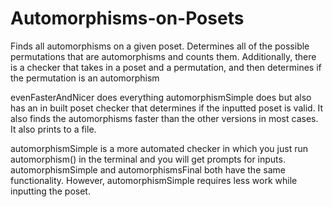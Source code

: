 # Automorphisms-on-Posets
Finds all automorphisms on a given poset. Determines all of the possible permutations that are automorphisms and counts them. 
Additionally, there is a checker that takes in a poset and a permutation, and then determines if the permutation is an automorphism

evenFasterAndNicer does everything automorphismSimple does but also has an in built poset checker that determines if the inputted poset is valid. It also finds the automorphisms faster than the other versions in most cases. It also prints to a file. 

automorphismSimple is a more automated checker in which you just run automorphism() in the terminal and you will get prompts for inputs.
automorphismSimple and automorphismsFinal both have the same functionality. However, automorphismSimple requires less work while inputting
the poset. 
